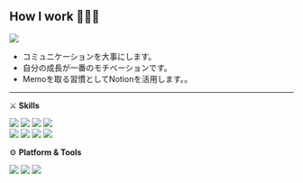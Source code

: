 ## How I work 👨🏻‍💻
<a href="mailto:yuchanho15@gmail.com"><img src="https://img.shields.io/badge/yuchanho15@gmail.com-000000?style=flat-square&logo=Gmail&logoColor=white"/></a>


- コミュニケーションを大事にします。
- 自分の成長が一番のモチベーションです。
- Memoを取る習慣としてNotionを活用します。。

<hr/>

⚔️  **Skills**

<img src="https://img.shields.io/badge/Java-FF9900?style=flat-square&logo=Java&logoColor=white"/> <img src="https://img.shields.io/badge/JavaScript-F7DF1E?style=flat-square&logo=JavaScript&logoColor=black"/> <img src="https://img.shields.io/badge/HTML-E34F26?style=flat-square&logo=HTML5&logoColor=white"/> <img src="https://img.shields.io/badge/CSS-1572B6?style=flat-square&logo=CSS3&logoColor=white"/>  
<img src="https://img.shields.io/badge/MySQL-4479A1?style=flat-square&logo=MySQL&logoColor=white"/> <img src="https://img.shields.io/badge/Oracle-F80000?style=flat-square&logo=Oracle&logoColor=white"/> <img src="https://img.shields.io/badge/Markdown-000000?style=flat-square&logo=Markdown&logoColor=white"/> <img src="https://img.shields.io/badge/Amazon_AWS-232F3E?style=for-the-badge&logo=amazon-aws&logoColor=white"/> 


⚙️  **Platform & Tools**

<img src="https://img.shields.io/badge/VisualStudioCode-007ACC?style=flat-square&logo=Visual Studio Code&logoColor=white"/> <img src="https://img.shields.io/badge/Eclipse-2C2255?style=flat-square&logo=Eclipse IDE&logoColor=white"/> <img src="https://img.shields.io/badge/Notion-000000?style=flat-square&logo=notion&logoColor=white"/>



